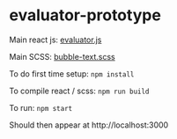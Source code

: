 # evaluator-prototype

Main react js: [evaluator.js](react/evaluator.js)

Main SCSS: [bubble-text.scss](SASS/bubble-text.scss)

To do first time setup: ```npm install```

To compile react / scss: ```npm run build```

To run: ```npm start```

Should then appear at http://localhost:3000


